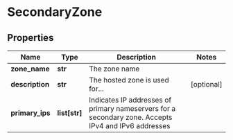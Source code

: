 # SecondaryZone

## Properties
| Name | Type | Description | Notes |
| ------------ | ------------- | ------------- | ------------- |
| **zone_name** | **str** | The zone name |  |
| **description** | **str** | The hosted zone is used for... | [optional]  |
| **primary_ips** | **list[str]** | Indicates IP addresses of primary nameservers for a secondary zone. Accepts IPv4 and IPv6 addresses |  |


